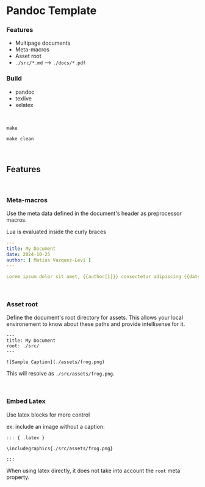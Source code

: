 # Pandoc Template

### Features

* Multipage documents
* Meta-macros
* Asset root
* `./src/*.md` --> `./docs/*.pdf`


### Build 

* pandoc
* texlive
* xelatex

<br/>

```
make
```

```
make clean
```



<br/>


## Features

<br/>

### Meta-macros

Use the meta data defined in the document's header as preprocessor macros.

Lua is evaluated inside the curly braces

```yaml
---
title: My Document
date: 2024-10-25
author: [ Matias Vazquez-Levi ]
---

Lorem ipsum dolor sit amet, {{author[1]}} consectetur adipiscing {{date}} elit. Morbi in nisl aliquet, ornare eros congue, iaculis dui.
```

<br/>

### Asset root

Define the document's root directory for assets. This allows your local environement to know about these paths and provide intellisense for it. 

```mdx
---
title: My Document
root: ./src/
---

![Sample Caption](./assets/frog.png)
```

This will resolve as `./src/assets/frog.png`.

<br/>


### Embed Latex

Use latex blocks for more control

ex: include an image without a caption:

```mdx
::: { .latex }

\includegraphics{./src/assets/frog.png}

:::
```

When using latex directly, it does not take into account the `root` meta property.